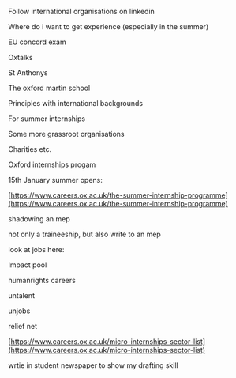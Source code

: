 Follow international organisations on linkedin

Where do i want to get experience (especially in the summer)

EU concord exam

Oxtalks

St Anthonys

The oxford martin school

Principles with international backgrounds

For summer internships

Some more grassroot organisations

Charities etc.

Oxford internships progam

15th January summer opens:

[https://www.careers.ox.ac.uk/the-summer-internship-programme](https://www.careers.ox.ac.uk/the-summer-internship-programme)

shadowing an mep

not only a traineeship, but also write to an mep

look at jobs here:

Impact pool

humanrights careers

untalent

unjobs

relief net

[https://www.careers.ox.ac.uk/micro-internships-sector-list](https://www.careers.ox.ac.uk/micro-internships-sector-list)

wrtie in student newspaper to show my drafting skill
